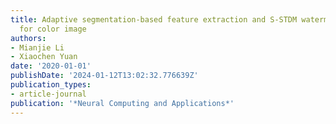 ```yaml
---
title: Adaptive segmentation-based feature extraction and S-STDM watermarking method
  for color image
authors:
- Mianjie Li
- Xiaochen Yuan
date: '2020-01-01'
publishDate: '2024-01-12T13:02:32.776639Z'
publication_types:
- article-journal
publication: '*Neural Computing and Applications*'
---
```

